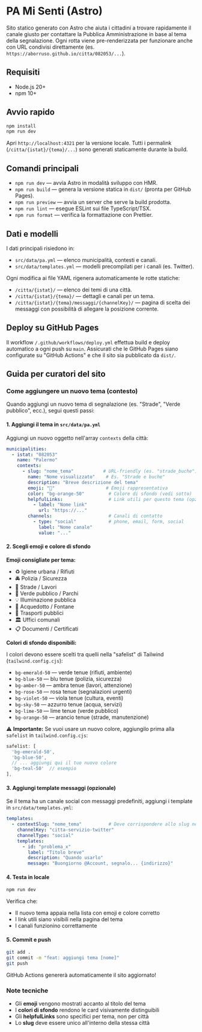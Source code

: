 # PA Mi Senti (Astro)

Sito statico generato con Astro che aiuta i cittadini a trovare rapidamente il canale giusto per contattare la Pubblica Amministrazione in base al tema della segnalazione. Ogni rotta viene pre-renderizzata per funzionare anche con URL condivisi direttamente (es. `https://aborruso.github.io/citta/082053/...`).

## Requisiti

- Node.js 20+
- npm 10+

## Avvio rapido

```bash
npm install
npm run dev
```

Apri `http://localhost:4321` per la versione locale. Tutti i permalink (`/citta/{istat}/{tema}/...`) sono generati staticamente durante la build.

## Comandi principali

- `npm run dev` — avvia Astro in modalità sviluppo con HMR.
- `npm run build` — genera la versione statica in `dist/` (pronta per GitHub Pages).
- `npm run preview` — avvia un server che serve la build prodotta.
- `npm run lint` — esegue ESLint sui file TypeScript/TSX.
- `npm run format` — verifica la formattazione con Prettier.

## Dati e modelli

I dati principali risiedono in:

- `src/data/pa.yml` — elenco municipalità, contesti e canali.
- `src/data/templates.yml` — modelli precompilati per i canali (es. Twitter).

Ogni modifica ai file YAML rigenera automaticamente le rotte statiche:

- `/citta/{istat}/` — elenco dei temi di una città.
- `/citta/{istat}/{tema}/` — dettagli e canali per un tema.
- `/citta/{istat}/{tema}/messaggi/{channelKey}/` — pagina di scelta dei messaggi con possibilità di allegare la posizione corrente.

## Deploy su GitHub Pages

Il workflow `/.github/workflows/deploy.yml` effettua build e deploy automatico a ogni push su `main`. Assicurati che le GitHub Pages siano configurate su "GitHub Actions" e che il sito sia pubblicato da `dist/`.

## Guida per curatori del sito

### Come aggiungere un nuovo tema (contesto)

Quando aggiungi un nuovo tema di segnalazione (es. "Strade", "Verde pubblico", ecc.), segui questi passi:

#### 1. Aggiungi il tema in `src/data/pa.yml`

Aggiungi un nuovo oggetto nell'array `contexts` della città:

```yaml
municipalities:
  - istat: "082053"
    name: "Palermo"
    contexts:
      - slug: "nome_tema"           # URL-friendly (es. "strade_buche")
        name: "Nome visualizzato"    # Es. "Strade e buche"
        description: "Breve descrizione del tema"
        emoji: "🚧"                   # Emoji rappresentativa
        color: "bg-orange-50"         # Colore di sfondo (vedi sotto)
        helpfulLinks:                 # Link utili per questo tema (opzionale)
          - label: "Nome link"
            url: "https://..."
        channels:                     # Canali di contatto
          - type: "social"            # phone, email, form, social
            label: "Nome canale"
            value: "..."
```

#### 2. Scegli emoji e colore di sfondo

**Emoji consigliate per tema:**

- ♻️ Igiene urbana / Rifiuti
- 🚔 Polizia / Sicurezza
- 🚧 Strade / Lavori
- 🌳 Verde pubblico / Parchi
- 💡 Illuminazione pubblica
- 🚰 Acquedotto / Fontane
- 🚌 Trasporti pubblici
- 🏛️ Uffici comunali
- 📋 Documenti / Certificati

**Colori di sfondo disponibili:**

I colori devono essere scelti tra quelli nella "safelist" di Tailwind (`tailwind.config.cjs`):

- `bg-emerald-50` — verde tenue (rifiuti, ambiente)
- `bg-blue-50` — blu tenue (polizia, sicurezza)
- `bg-amber-50` — ambra tenue (lavori, attenzione)
- `bg-rose-50` — rosa tenue (segnalazioni urgenti)
- `bg-violet-50` — viola tenue (cultura, eventi)
- `bg-sky-50` — azzurro tenue (acqua, servizi)
- `bg-lime-50` — lime tenue (verde pubblico)
- `bg-orange-50` — arancio tenue (strade, manutenzione)

⚠️ **Importante:** Se vuoi usare un nuovo colore, aggiungilo prima alla `safelist` in `tailwind.config.cjs`:

```javascript
safelist: [
  'bg-emerald-50',
  'bg-blue-50',
  // ... aggiungi qui il tuo nuovo colore
  'bg-teal-50'  // esempio
],
```

#### 3. Aggiungi template messaggi (opzionale)

Se il tema ha un canale social con messaggi predefiniti, aggiungi i template in `src/data/templates.yml`:

```yaml
templates:
  - contextSlug: "nome_tema"          # Deve corrispondere allo slug nel pa.yml
    channelKey: "citta-servizio-twitter"
    channelType: "social"
    templates:
      - id: "problema_x"
        label: "Titolo breve"
        description: "Quando usarlo"
        message: "Buongiorno @Account, segnalo... {indirizzo}"
```

#### 4. Testa in locale

```bash
npm run dev
```

Verifica che:

- Il nuovo tema appaia nella lista con emoji e colore corretto
- I link utili siano visibili nella pagina del tema
- I canali funzionino correttamente

#### 5. Commit e push

```bash
git add .
git commit -m "feat: aggiungi tema [nome]"
git push
```

GitHub Actions genererà automaticamente il sito aggiornato!

### Note tecniche

- Gli **emoji** vengono mostrati accanto al titolo del tema
- I **colori di sfondo** rendono le card visivamente distinguibili
- Gli **helpfulLinks** sono specifici per tema, non per città
- Lo **slug** deve essere unico all'interno della stessa città
